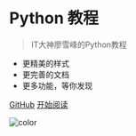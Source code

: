 # Python 教程
> IT大神廖雪峰的Python教程

- 更精美的样式
- 更完善的文档
- 更多功能，等你发现


[GitHub](https://github.com/q2578443177/python-doc)
[开始阅读](#Python教程)

![color](#ffffff)
